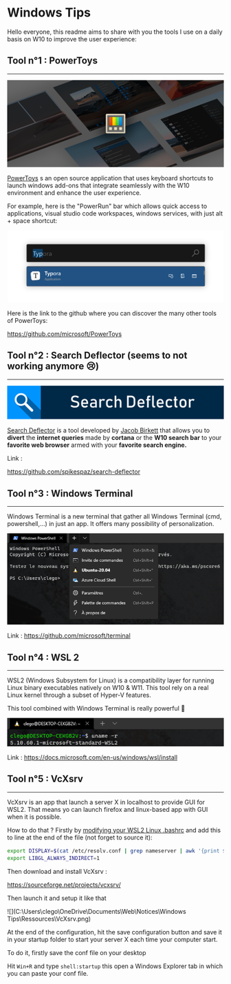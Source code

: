 # Windows Tips

Hello everyone, this readme aims to share with you the tools I use on a daily basis on W10 to improve the user experience:

## Tool n°1 : PowerToys

------

<img src="Ressources/PowerToysLogo.png" alt="PowerToysLogo" style="zoom:67%;" />

[PowerToys](https://docs.microsoft.com/en-us/windows/powertoys/) s an open source application that uses keyboard shortcuts to launch windows add-ons that integrate seamlessly with the W10 environment and enhance the user experience.

For example, here is the "PowerRun" bar which allows quick access to applications, visual studio code workspaces, windows services, with just alt + space shortcut: 

<img src="Ressources/PowerRunExemple.png" alt="image-20210901193126519" style="zoom:67%;" />

Here is the link to the github where you can discover the many other tools of PowerToys:

https://github.com/microsoft/PowerToys



## Tool n°2 : Search Deflector (seems to not working anymore :cry:) 

------

<img src="Ressources/SearchDeflectorLogo.png" alt="image-20210901194026093" style="zoom:67%;" />

[Search Deflector](https://github.com/spikespaz/search-deflector) is a tool developed by [Jacob Birkett](https://github.com/spikespaz) that allows you to **divert** the **internet queries** made by **cortana** or the **W10 search bar** to your **favorite web browser** armed with your **favorite search engine.**

Link :

https://github.com/spikespaz/search-deflector



## Tool n°3 : Windows Terminal

------

Windows Terminal is a new terminal that gather all Windows Terminal (cmd, powershell,...) in just an app. It offers many possibility of personalization.

![](Ressources\WTerminal.png)

Link : https://github.com/microsoft/terminal



## Tool n°4 : WSL 2

------

WSL2 (Windows Subsystem for Linux) is a compatibility layer for running Linux binary executables natively on W10 & W11. This tool rely on a real Linux kernel through a subset of Hyper-V features. 

This tool combined with Windows Terminal is really powerful :muscle:

![](Ressources\WSL2.png)

Link : https://docs.microsoft.com/en-us/windows/wsl/install



## Tool n°5 : VcXsrv

------

VcXsrv is an app that launch a server X in localhost to provide GUI for WSL2. That means yo can launch firefox and linux-based app with GUI when it is possible.

How to do that ?
Firstly by [modifying your WSL2 Linux .bashrc](https://github.com/Upsylonbare/Notices/tree/master/Linux%20Tips#basrc) and add this to line at the end of the file (not forget to source it):

```bash
export DISPLAY=$(cat /etc/resolv.conf | grep nameserver | awk '{print $2; exit;}'):0.0
export LIBGL_ALWAYS_INDIRECT=1
```

Then download and install VcXsrv :

https://sourceforge.net/projects/vcxsrv/

Then launch it and setup it like that 

![](C:\Users\clego\OneDrive\Documents\Web\Notices\Windows Tips\Ressources\VcXsrv.png)

At the end of the configuration, hit the save configuration button and save it in your startup folder to start your server X each time your computer start.

To do it, firstly save the conf file on your desktop

Hit `Win+R` and type `shell:startup` this open a Windows Explorer tab in which you can paste your conf file.



